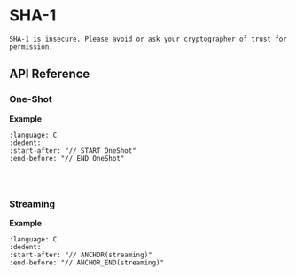 # SHA-1

```{warning}
SHA-1 is insecure. Please avoid or ask your cryptographer of trust for permission.
```

## API Reference

### One-Shot

**Example**

```{literalinclude} ../../../../tests/sha1.cc
:language: C
:dedent:
:start-after: "// START OneShot"
:end-before: "// END OneShot"
```

```{doxygenfunction} Hacl_Hash_SHA1_legacy_hash
```

```{doxygenfunction} Hacl_Hash_SHA1_legacy_update_multi
```

```{doxygenfunction} Hacl_Hash_SHA1_legacy_update_last
```

### Streaming

**Example**

```{literalinclude} ../../../../tests/sha1.cc
:language: C
:dedent:
:start-after: "// ANCHOR(streaming)"
:end-before: "// ANCHOR_END(streaming)"
```

```{doxygentypedef} Hacl_Streaming_SHA1_state_sha1
```

```{doxygenfunction} Hacl_Streaming_SHA1_legacy_create_in_sha1
```

```{doxygenfunction} Hacl_Streaming_SHA1_legacy_init_sha1
```

```{doxygenfunction} Hacl_Streaming_SHA1_legacy_update_sha1
```

```{doxygenfunction} Hacl_Streaming_SHA1_legacy_finish_sha1
```

```{doxygenfunction} Hacl_Streaming_SHA1_legacy_free_sha1
```
